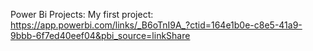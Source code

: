 Power Bi Projects:
My first project: https://app.powerbi.com/links/_B6oTnI9A_?ctid=164e1b0e-c8e5-41a9-9bbb-6f7ed40eef04&pbi_source=linkShare
